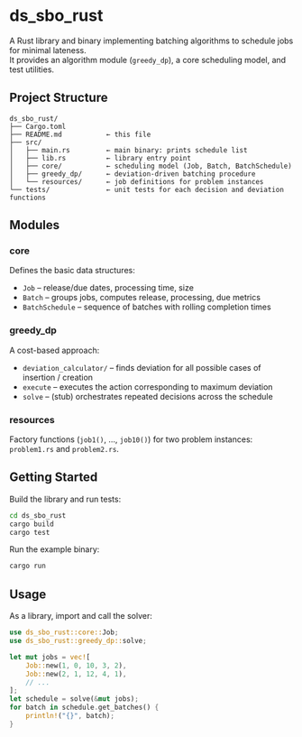 # ds_sbo_rust

A Rust library and binary implementing batching algorithms to schedule jobs for minimal lateness.  
It provides an algorithm module (`greedy_dp`), a core scheduling model, and test utilities.

## Project Structure

```
ds_sbo_rust/
├── Cargo.toml
├── README.md           ← this file
├── src/
│   ├── main.rs         ← main binary: prints schedule list
│   ├── lib.rs          ← library entry point
│   ├── core/           ← scheduling model (Job, Batch, BatchSchedule)
│   ├── greedy_dp/      ← deviation-driven batching procedure
│   └── resources/      ← job definitions for problem instances
└── tests/              ← unit tests for each decision and deviation functions
```

## Modules

### core  
Defines the basic data structures:
- `Job` – release/due dates, processing time, size  
- `Batch` – groups jobs, computes release, processing, due metrics  
- `BatchSchedule` – sequence of batches with rolling completion times  

### greedy_dp  
A cost-based approach:
- `deviation_calculator/` – finds deviation for all possible cases of insertion / creation
- `execute` – executes the action corresponding to maximum deviation
- `solve` – (stub) orchestrates repeated decisions across the schedule  

### resources  
Factory functions (`job1()`, …, `job10()`) for two problem instances: `problem1.rs` and `problem2.rs`.

## Getting Started

Build the library and run tests:

```bash
cd ds_sbo_rust
cargo build
cargo test
```

Run the example binary:

```bash
cargo run
```

## Usage

As a library, import and call the solver:

```rust
use ds_sbo_rust::core::Job;
use ds_sbo_rust::greedy_dp::solve;

let mut jobs = vec![
    Job::new(1, 0, 10, 3, 2),
    Job::new(2, 1, 12, 4, 1),
    // ...
];
let schedule = solve(&mut jobs);
for batch in schedule.get_batches() {
    println!("{}", batch);
}
```
